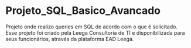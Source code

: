 # Projeto_SQL_Basico_Avancado
Projeto onde realizo queries em SQL de acordo com o que é solicitado. Esse projeto foi criado pela Leega Consultoria de TI e disponibilizada para seus funcionários, através da plataforma EAD Leega. 
